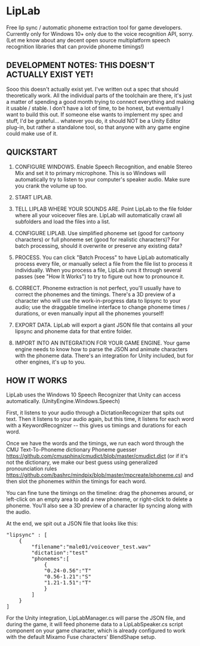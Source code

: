 # LipLab

Free lip sync / automatic phoneme extraction tool for game developers. Currently only for Windows 10+ only due to the voice recognition API, sorry. (Let me know about any decent open source multiplatform speech recognition libraries that can provide phoneme timings!)

## DEVELOPMENT NOTES: THIS DOESN'T ACTUALLY EXIST YET!

Sooo this doesn't actually exist yet. I've written out a spec that should theoretically work. All the individual parts of the toolchain are there, it's just a matter of spending a good month trying to connect everything and making it usable / stable. I don't have a lot of time, to be honest, but eventually I want to build this out. If someone else wants to implement my spec and stuff, I'd be grateful... whatever you do, it should NOT be a Unity Editor plug-in, but rather a standalone tool, so that anyone with any game engine could make use of it.


## QUICKSTART

1. CONFIGURE WINDOWS. Enable Speech Recognition, and enable Stereo Mix and set it to primary microphone. This is so Windows will automatically try to listen to your computer's speaker audio. Make sure you crank the volume up too.

2. START LIPLAB.

3. TELL LIPLAB WHERE YOUR SOUNDS ARE. Point LipLab to the file folder where all your voiceover files are. LipLab will automatically crawl all subfolders and load the files into a list.

4. CONFIGURE LIPLAB. Use simplified phoneme set (good for cartoony characters) or full phoneme set (good for realistic characters)? For batch processing, should it overwrite or preserve any existing data?

5. PROCESS. You can click "Batch Process" to have LipLab automatically process every file, or manually select a file from the file list to process it individually. When you process a file, LipLab runs it through several passes (see "How It Works") to try to figure out how to pronounce it.

6. CORRECT. Phoneme extraction is not perfect, you'll usually have to correct the phonemes and the timings. There's a 3D preview of a character who will use the work-in-progress data to lipsync to your audio; use the draggable timeline interface to change phoneme times / durations, or even manually input all the phonemes yourself!

7. EXPORT DATA. LipLab will export a giant JSON file that contains all your lipsync and phoneme data for that entire folder.

8. IMPORT INTO AN INTEGRATION FOR YOUR GAME ENGINE. Your game engine needs to know how to parse the JSON and animate characters with the phoneme data. There's an integration for Unity included, but for other engines, it's up to you.


## HOW IT WORKS

LipLab uses the Windows 10 Speech Recognizer that Unity can access automatically. (UnityEngine.Windows.Speech)

First, it listens to your audio through a DictationRecognizer that spits out text. Then it listens to your audio again, but this time, it listens for each word with a KeywordRecognizer -- this gives us timings and durations for each word.

Once we have the words and the timings, we run each word through the CMU Text-To-Phoneme dictionary Phoneme guesser https://github.com/cmusphinx/cmudict/blob/master/cmudict.dict (or if it's not the dictionary, we make our best guess using generalized pronounciation rules https://github.com/bashrc/mindpix/blob/master/mpcreate/phoneme.cs) and then slot the phonemes within the timings for each word.

You can fine tune the timings on the timeline: drag the phonemes around, or left-click on an empty area to add a new phoneme, or right-click to delete a phoneme. You'll also see a 3D preview of a character lip syncing along with the audio. 

At the end, we spit out a JSON file that looks like this:

<pre>"lipsync" : [
	{
		"filename":"male01/voiceover_test.wav"
		"dictation":"test"
		"phonemes":[
			{
			"0.24-0.56":"T"
			"0.56-1.21":"S"
			"1.21-1.51":"T"
			}
		]
	}
]</pre>

For the Unity integration, LipLabManager.cs will parse the JSON file, and during the game, it will feed phoneme data to a LipLabSpeaker.cs script component on your game character, which is already configured to work with the default Mixamo Fuse characters' BlendShape setup.
